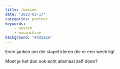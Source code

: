 ```yaml
---
title: /wassen
date: "2023-03-17"
categories: partner
keywords:
    - wassen
    - wasmachine
background: "#dd2e2e"
---
```


Even janken om die stapel kleren die er een week ligt

Moet je het dan ook echt allemaal zelf doen?